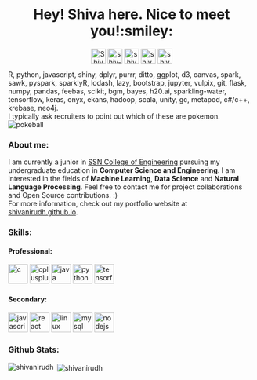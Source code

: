 <h1 align="center">Hey! Shiva here. Nice to meet you!:smiley:</h1>

<p align="center">
<a href="mailto:shivanirudh18146@cse.ssn.edu.in" target="blank"><img align="center" src="https://cdn.jsdelivr.net/npm/simple-icons@3.0.1/icons/gmail.svg" alt = "Shivanirudh" height = "30" width = "30" /></a>
<a href="https://www.linkedin.com/in/shiv-anirudh-b47265199/" target="blank"><img align="center" src="https://cdn.jsdelivr.net/npm/simple-icons@3.0.1/icons/linkedin.svg" alt="shiv-anirudh" height="30" width="30" /></a>
<a href="https://fb.com/shiv anirudh" target="blank"><img align="center" src="https://cdn.jsdelivr.net/npm/simple-icons@3.0.1/icons/facebook.svg" alt="shiv anirudh" height="30" width="30" /></a>
<a href="https://instagram.com/shiv_anirudh" target="blank"><img align="center" src="https://cdn.jsdelivr.net/npm/simple-icons@3.0.1/icons/instagram.svg" alt="shiv_anirudh" height="30" width="30" /></a>
<a href="https://www.hackerrank.com/shivanirudh2001" target="blank"><img align="center" src="https://cdn.jsdelivr.net/npm/simple-icons@3.0.1/icons/hackerrank.svg" alt="shivanirudh2001" height="30" width="30" /></a>
</p>

<p align="left">
 R, python, javascript, shiny, dplyr, purrr, ditto, ggplot, d3, canvas, spark, sawk, pyspark, sparklyR, lodash, lazy, bootstrap, jupyter, vulpix, git, flask, numpy, pandas, feebas, scikit, bgm, bayes, h20.ai, sparkling-water, tensorflow, keras, onyx, ekans, hadoop, scala, unity, gc, metapod, c#/c++, krebase, neo4j.
<br> I typically ask recruiters to point out which of these are pokemon.<img src="https://img.icons8.com/color/25/000000/pokeball.png" alt="pokeball" />
<p>
<h3 align="left">About me:</h3>
I am currently a junior in <a href="www.ssn.edu.in">SSN College of Engineering</a> pursuing my undergraduate education in <b>Computer Science and Engineering</b>. I am interested in the fields of <b>Machine Learning</b>, <b>Data Science</b> and <b>Natural Language Processing</b>. Feel free to contact me for project collaborations and Open Source contributions. :)<br>For more information, check out my portfolio website at <a href="https://shivanirudh.github.io">shivanirudh.github.io</a>. 

<h3 align="left">Skills:</h3>

<h4 align="left">Professional:</h4>
<p align="left"><img src="https://devicons.github.io/devicon/devicon.git/icons/c/c-original.svg" alt="c" width="40" height="40"/>
<img src="https://devicons.github.io/devicon/devicon.git/icons/cplusplus/cplusplus-original.svg" alt="cplusplus" width="40" height="40"/> 
<img src="https://devicons.github.io/devicon/devicon.git/icons/java/java-original-wordmark.svg" alt="java" width="40" height="40"/>
<img src="https://devicons.github.io/devicon/devicon.git/icons/python/python-original.svg" alt="python" width="40" height="40"/>
<img src="https://www.vectorlogo.zone/logos/tensorflow/tensorflow-icon.svg" alt="tensorflow" width="40" height="40"/></p>
<h4 align="left">Secondary:</h4>
<p align="left"><img src="https://devicons.github.io/devicon/devicon.git/icons/javascript/javascript-original.svg" alt="javascript" width="40" height="40"/>
<img src="https://devicons.github.io/devicon/devicon.git/icons/react/react-original-wordmark.svg" alt="react" width="40" height="40"/>
<img src="https://devicons.github.io/devicon/devicon.git/icons/linux/linux-original.svg" alt="linux" width="40" height="40"/>
<img src="https://devicons.github.io/devicon/devicon.git/icons/mysql/mysql-original-wordmark.svg" alt="mysql" width="40" height="40"/>
<img src="https://devicons.github.io/devicon/devicon.git/icons/nodejs/nodejs-original-wordmark.svg" alt="nodejs" width="40" height="40"/></p>

<h3 align="left">Github Stats:</h3>
<p><img align="left" src="https://github-readme-stats.vercel.app/api/top-langs/?username=shivanirudh&layout=compact" alt="shivanirudh" /></p>
<p>&nbsp;<img align="center" src="https://github-readme-stats.vercel.app/api?username=shivanirudh&show_icons=true" alt="shivanirudh" /></p>


<!--
**Shivanirudh/Shivanirudh** is a ✨ _special_ ✨ repository because its `README.md` (this file) appears on your GitHub profile.

Here are some ideas to get you started:

- 🔭 I’m currently working on ...
- 🌱 I’m currently learning ...
- 👯 I’m looking to collaborate on ...
- 🤔 I’m looking for help with ...
- 💬 Ask me about ...
- 📫 How to reach me: ...
- 😄 Pronouns: ...
- ⚡ Fun fact: ...
-->

